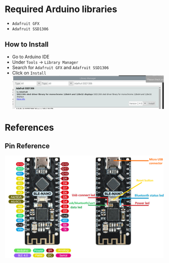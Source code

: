 # Required Arduino libraries
- `Adafruit GFX`
- `Adafruit SSD1306`
## How to Install
- Go to Arduino IDE
- Under `Tools` -> `Library Manager`
- Search for `Adafruit GFX` and `Adafruit SSD1306`
- Click on `Install`
![alt text](./library_manager.png)
# References
## Pin Reference
![alt text](./arduino_nano_ble_pin_diagram-1.png)
